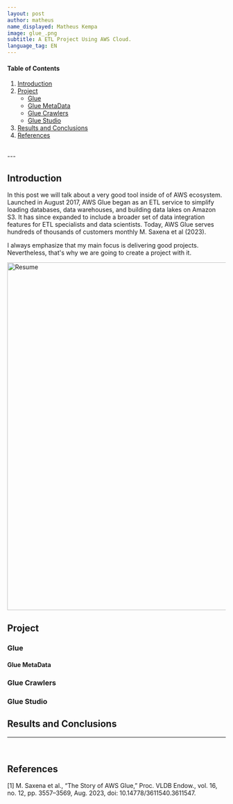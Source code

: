 ```yaml
---
layout: post
author: matheus
name_displayed: Matheus Kempa
image: glue_.png
subtitle: A ETL Project Using AWS Cloud.
language_tag: EN 
---
```


#### Table of Contents

1. [Introduction](#introduction)
2. [Project](#project)
    - [Glue](#glue)
    - [Glue MetaData](#glue-metadata)
    - [Glue Crawlers](#glue-crawlers)
    - [Glue Studio](#glue-studio)
3. [Results and Conclusions](#results-and-conclusions)
4. [References](#references)


<br>
---

## Introduction

In this post we will talk about a very good tool inside of of AWS ecosystem. Launched in August 2017, AWS Glue began as an ETL service to simplify loading databases, data warehouses, and building data lakes on Amazon S3. It has since expanded to include a broader set of data integration features for ETL specialists and data scientists. Today, AWS Glue serves hundreds of thousands of customers monthly M. Saxena et al (2023). 

I always emphasize that my main focus is delivering good projects. Nevertheless, that's why we are going to create a project with it.

<img class="img-fluid" src="{{ site.url }}{{ site.baseurl }}/assets/images/rumble.gif" alt="Resume" style="width:800px;"/>



## Project


### Glue


#### Glue MetaData


### Glue Crawlers 


### Glue Studio 


## Results and Conclusions

---

<br>

## References

[1] M. Saxena et al., “The Story of AWS Glue,” Proc. VLDB Endow., vol. 16, no. 12, pp. 3557–3569, Aug. 2023, doi: 10.14778/3611540.3611547.



